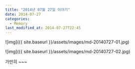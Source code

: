 ```yaml
---
title: "2014년 07월 27일 이야기"
date: 2014-07-27
categories:
  - Memory
last_modified_at: 2014-07-27T22:45
---
```


![img]({{ site.baseurl }}/assets/images/md-20140727-01.jpg)

![img]({{ site.baseurl }}/assets/images/md-20140727-02.jpg)

가만히 ~~~